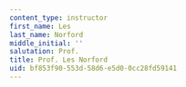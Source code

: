 ```yaml
---
content_type: instructor
first_name: Les
last_name: Norford
middle_initial: ''
salutation: Prof.
title: Prof. Les Norford
uid: bf853f90-553d-58d6-e5d0-0cc28fd59141
---
```

